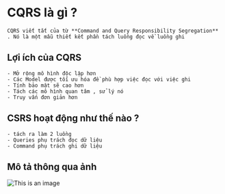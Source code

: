 # CQRS là gì ? 
    CQRS viết tắt của từ **Command and Query Responsibility Segregation** . Nó là một mẫu thiết kết phần tách luồng đọc về luồng ghi 
## Lợi ích của CQRS 
    - Mở rộng mô hình độc lập hơn 
    - Các Model được tối ưu hóa đề phù hợp việc đọc với việc ghi 
    - Tính bảo mật sẽ cao hơn 
    - Tách các mô hình quan tâm , sử lý nó 
    - Truy vấn đơn giản hơn 
## CSRS hoạt động như thế nào ? 
    - tách ra làm 2 luồng 
    - Queries phụ trách đọc dữ liệu 
    - Command phụ trách ghi dữ liệu 
## Mô tả thông qua ảnh
![This is an image](https://prnt.sc/26uvek9)

